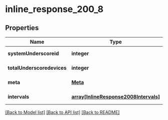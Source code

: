# inline_response_200_8

## Properties
Name | Type | Description | Notes
------------ | ------------- | ------------- | -------------
**systemUnderscoreid** | **integer** |  | [default to null]
**totalUnderscoredevices** | **integer** |  | [default to null]
**meta** | [**Meta**](Meta.md) |  | [default to null]
**intervals** | [**array[InlineResponse2008Intervals]**](InlineResponse2008Intervals.md) |  | [default to null]

[[Back to Model list]](../README.md#documentation-for-models) [[Back to API list]](../README.md#documentation-for-api-endpoints) [[Back to README]](../README.md)


